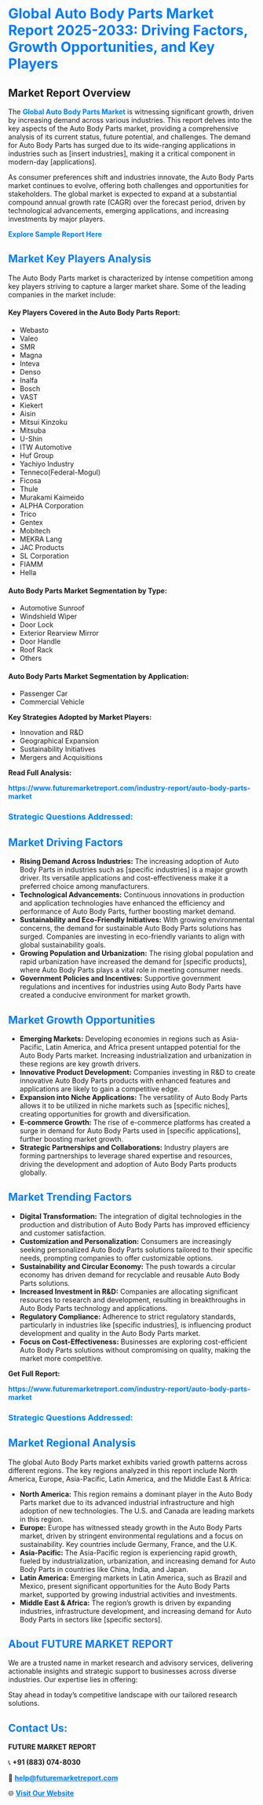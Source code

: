 <h1 style="color: #007BFF;">Global Auto Body Parts Market Report 2025-2033: Driving Factors, Growth Opportunities, and Key Players</h1>

<section id="overview">
<h2>Market Report Overview</h2>
<p>The <a href="https://www.futuremarketreport.com/industry-report/auto-body-parts-market" style="color: #007BFF; text-decoration: none;"><strong>Global Auto Body Parts Market</strong></a> is witnessing significant growth, driven by increasing demand across various industries. This report delves into the key aspects of the Auto Body Parts market, providing a comprehensive analysis of its current status, future potential, and challenges. The demand for Auto Body Parts has surged due to its wide-ranging applications in industries such as [insert industries], making it a critical component in modern-day [applications].</p>
<p>As consumer preferences shift and industries innovate, the Auto Body Parts market continues to evolve, offering both challenges and opportunities for stakeholders. The global market is expected to expand at a substantial compound annual growth rate (CAGR) over the forecast period, driven by technological advancements, emerging applications, and increasing investments by major players.</p>
</section>

<section id="overview">
<p><a href="https://www.futuremarketreport.com/request-sample/reportId=28147" style="color: #007BFF; text-decoration: none;"><strong>Explore Sample Report Here</strong></a></p>
</section>

<section id="key-players">
<h2 style="color: #007BFF;">Market Key Players Analysis</h2>
<p>The Auto Body Parts market is characterized by intense competition among key players striving to capture a larger market share. Some of the leading companies in the market include:</p>
<h4>Key Players Covered in the Auto Body Parts Report:</h4>
<ul><li>Webasto</li><li>Valeo</li><li>SMR</li><li>Magna</li><li>Inteva</li><li>Denso</li><li>Inalfa</li><li>Bosch</li><li>VAST</li><li>Kiekert</li><li>Aisin</li><li>Mitsui Kinzoku</li><li>Mitsuba</li><li>U-Shin</li><li>ITW Automotive</li><li>Huf Group</li><li>Yachiyo Industry</li><li>Tenneco(Federal-Mogul)</li><li>Ficosa</li><li>Thule</li><li>Murakami Kaimeido</li><li>ALPHA Corporation</li><li>Trico</li><li>Gentex</li><li>Mobitech</li><li>MEKRA Lang</li><li>JAC Products</li><li>SL Corporation</li><li>FIAMM</li><li>Hella</li></ul>
<h4>Auto Body Parts Market Segmentation by Type:</h4>
<ul><li>Automotive Sunroof</li><li>Windshield Wiper</li><li>Door Lock</li><li>Exterior Rearview Mirror</li><li>Door Handle</li><li>Roof Rack</li><li>Others</li></ul>

<h4>Auto Body Parts Market Segmentation by Application:</h4>
<ul><li>Passenger Car</li><li>Commercial Vehicle</li></ul>
<p><strong>Key Strategies Adopted by Market Players:</strong></p>
<ul>
<li>Innovation and R&D</li>
<li>Geographical Expansion</li>
<li>Sustainability Initiatives</li>
<li>Mergers and Acquisitions</li>
</ul>
</section>

<section>
<p><strong>Read Full Analysis: </strong></p><a href="https://www.futuremarketreport.com/industry-report/auto-body-parts-market" style="color: #007BFF; text-decoration: none;"><strong>https://www.futuremarketreport.com/industry-report/auto-body-parts-market</strong></a>
<h3 style="color: #007BFF;">Strategic Questions Addressed:</h3>
</section>

<section id="driving-factors">
<h2 style="color: #007BFF;">Market Driving Factors</h2>
<ul>
<li><strong>Rising Demand Across Industries:</strong> The increasing adoption of Auto Body Parts in industries such as [specific industries] is a major growth driver. Its versatile applications and cost-effectiveness make it a preferred choice among manufacturers.</li>
<li><strong>Technological Advancements:</strong> Continuous innovations in production and application technologies have enhanced the efficiency and performance of Auto Body Parts, further boosting market demand.</li>
<li><strong>Sustainability and Eco-Friendly Initiatives:</strong> With growing environmental concerns, the demand for sustainable Auto Body Parts solutions has surged. Companies are investing in eco-friendly variants to align with global sustainability goals.</li>
<li><strong>Growing Population and Urbanization:</strong> The rising global population and rapid urbanization have increased the demand for [specific products], where Auto Body Parts plays a vital role in meeting consumer needs.</li>
<li><strong>Government Policies and Incentives:</strong> Supportive government regulations and incentives for industries using Auto Body Parts have created a conducive environment for market growth.</li>
</ul>
</section>

<section id="growth-opportunities">
<h2 style="color: #007BFF;">Market Growth Opportunities</h2>
<ul>
<li><strong>Emerging Markets:</strong> Developing economies in regions such as Asia-Pacific, Latin America, and Africa present untapped potential for the Auto Body Parts market. Increasing industrialization and urbanization in these regions are key growth drivers.</li>
<li><strong>Innovative Product Development:</strong> Companies investing in R&D to create innovative Auto Body Parts products with enhanced features and applications are likely to gain a competitive edge.</li>
<li><strong>Expansion into Niche Applications:</strong> The versatility of Auto Body Parts allows it to be utilized in niche markets such as [specific niches], creating opportunities for growth and diversification.</li>
<li><strong>E-commerce Growth:</strong> The rise of e-commerce platforms has created a surge in demand for Auto Body Parts used in [specific applications], further boosting market growth.</li>
<li><strong>Strategic Partnerships and Collaborations:</strong> Industry players are forming partnerships to leverage shared expertise and resources, driving the development and adoption of Auto Body Parts products globally.</li>
</ul>
</section>

<section id="trending-factors">
<h2 style="color: #007BFF;">Market Trending Factors</h2>
<ul>
<li><strong>Digital Transformation:</strong> The integration of digital technologies in the production and distribution of Auto Body Parts has improved efficiency and customer satisfaction.</li>
<li><strong>Customization and Personalization:</strong> Consumers are increasingly seeking personalized Auto Body Parts solutions tailored to their specific needs, prompting companies to offer customizable options.</li>
<li><strong>Sustainability and Circular Economy:</strong> The push towards a circular economy has driven demand for recyclable and reusable Auto Body Parts solutions.</li>
<li><strong>Increased Investment in R&D:</strong> Companies are allocating significant resources to research and development, resulting in breakthroughs in Auto Body Parts technology and applications.</li>
<li><strong>Regulatory Compliance:</strong> Adherence to strict regulatory standards, particularly in industries like [specific industries], is influencing product development and quality in the Auto Body Parts market.</li>
<li><strong>Focus on Cost-Effectiveness:</strong> Businesses are exploring cost-efficient Auto Body Parts solutions without compromising on quality, making the market more competitive.</li>
</ul>
</section>

<section>
<p><strong>Get Full Report: </strong></p><a href="https://www.futuremarketreport.com/industry-report/auto-body-parts-market" style="color: #007BFF; text-decoration: none;"><strong>https://www.futuremarketreport.com/industry-report/auto-body-parts-market</strong></a>
<h3 style="color: #007BFF;">Strategic Questions Addressed:</h3>
</section>


<section id="regional-analysis">
<h2 style="color: #007BFF;">Market Regional Analysis</h2>
<p>The global Auto Body Parts market exhibits varied growth patterns across different regions. The key regions analyzed in this report include North America, Europe, Asia-Pacific, Latin America, and the Middle East & Africa:</p>
<ul>
<li><strong>North America:</strong> This region remains a dominant player in the Auto Body Parts market due to its advanced industrial infrastructure and high adoption of new technologies. The U.S. and Canada are leading markets in this region.</li>
<li><strong>Europe:</strong> Europe has witnessed steady growth in the Auto Body Parts market, driven by stringent environmental regulations and a focus on sustainability. Key countries include Germany, France, and the U.K.</li>
<li><strong>Asia-Pacific:</strong> The Asia-Pacific region is experiencing rapid growth, fueled by industrialization, urbanization, and increasing demand for Auto Body Parts in countries like China, India, and Japan.</li>
<li><strong>Latin America:</strong> Emerging markets in Latin America, such as Brazil and Mexico, present significant opportunities for the Auto Body Parts market, supported by growing industrial activities and investments.</li>
<li><strong>Middle East & Africa:</strong> The region’s growth is driven by expanding industries, infrastructure development, and increasing demand for Auto Body Parts in sectors like [specific sectors].</li>
</ul>
</section>

<footer>
<h2 style="color: #007BFF;">About FUTURE MARKET REPORT</h2>
<p>We are a trusted name in market research and advisory services, delivering actionable insights and strategic support to businesses across diverse industries. Our expertise lies in offering:</p>

<p>Stay ahead in today’s competitive landscape with our tailored research solutions.</p>

<h2 style="color: #007BFF;">Contact Us:</h2>
<p><strong>FUTURE MARKET REPORT</strong></p>
<p>📞 <strong>+91 (883) 074-8030</strong></p>
<p>📧 <strong><a href="mailto:help@futuremarketreport.com" style="color: #007BFF;">help@futuremarketreport.com</a></strong></p>
<p>🌐 <strong><a href="https://www.futuremarketreport.com/" style="color: #007BFF;">Visit Our Website</a></strong></p>
</footer>